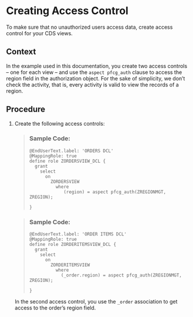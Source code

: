 <!-- loio8487fcc6b37c43c7a39400d5d5fc9351 -->

# Creating Access Control

To make sure that no unauthorized users access data, create access control for your CDS views.



## Context

In the example used in this documentation, you create two access controls – one for each view – and use the `aspect pfcg_auth` clause to access the region field in the authorization object. For the sake of simplicity, we don’t check the activity, that is, every activity is valid to view the records of a region.



## Procedure

1.  Create the following access controls:

    > ### Sample Code:  
    > ```abap
    > @EndUserText.label: 'ORDERS DCL'
    > @MappingRole: true
    > define role ZORDERSVIEW_DCL {
    >   grant 
    >     select
    >       on
    >         ZORDERSVIEW
    >           where
    >              (region) = aspect pfcg_auth(ZREGIONMGT, ZREGION);
    >             
    > }
    > 
    > ```

    > ### Sample Code:  
    > ```abap
    > @EndUserText.label: 'ORDER ITEMS DCL'
    > @MappingRole: true
    > define role ZORDERITEMSVIEW_DCL {
    >   grant 
    >     select
    >       on
    >         ZORDERITEMSVIEW
    >           where
    >             (_order.region) = aspect pfcg_auth(ZREGIONMGT, ZREGION);
    >                         
    > }
    > 
    > ```

    In the second access control, you use the `_order` association to get access to the order’s region field.



